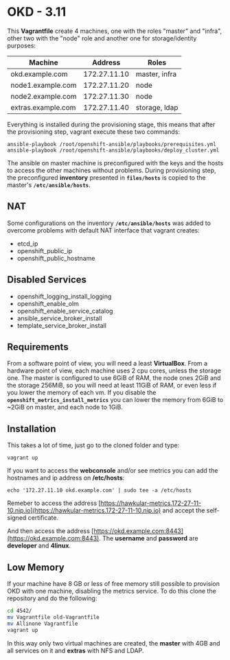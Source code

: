 OKD - 3.11
==========

This **Vagrantfile** create 4 machines, one with the roles "master" and "infra", other two with the "node" role and another one for storage/identity purposes:

| Machine             | Address       | Roles         |
|---------------------|---------------|---------------|
| okd.example.com     | 172.27.11.10  | master, infra |
| node1.example.com   | 172.27.11.20  | node          |
| node2.example.com   | 172.27.11.30  | node          |
| extras.example.com  | 172.27.11.40  | storage, ldap |

Everything is installed during the provisioning stage, this means that after the provisioning step, vagrant execute these two commands:

    ansible-playbook /root/openshift-ansible/playbooks/prerequisites.yml
    ansible-playbook /root/openshift-ansible/playbooks/deploy_cluster.yml

The ansible on master machine is preconfigured with the keys and the hosts to access the other machines without problems.
During provisioning step, the preconfigured **inventory** presented in **`files/hosts`** is copied to the master's **`/etc/ansible/hosts`**.

NAT
---

Some configurations on the inventory **`/etc/ansible/hosts`** was added to overcome problems with default NAT interface that vagrant creates:

 - etcd_ip
 - openshift_public_ip
 - openshift_public_hostname

Disabled Services
-----------------

 - openshift_logging_install_logging
 - openshift_enable_olm
 - openshift_enable_service_catalog
 - ansible_service_broker_install
 - template_service_broker_install

Requirements
------------

From a software point of view, you will need a least **VirtualBox**.
From a hardware point of view, each machine uses 2 cpu cores, unless the storage one. The master is configured to use 6GiB of RAM, the node ones 2GiB and the storage 256MiB, so you will need at least 11GiB of RAM, or even less if you lower the memory of each vm.
If you disable the **`openshift_metrics_install_metrics`** you can lower the memory from 6GiB to ~2GiB on master, and each node to 1GiB.

Installation
------------

This takes a lot of time, just go to the cloned folder and type:

    vagrant up

If you want to access the **webconsole** and/or see metrics you can add the hostnames and ip address on **/etc/hosts**:

	echo '172.27.11.10 okd.example.com' | sudo tee -a /etc/hosts

Remeber to access the address [https://hawkular-metrics.172-27-11-10.nip.io](https://hawkular-metrics.172-27-11-10.nip.io) and accept the self-signed certificate.

And then access the address [https://okd.example.com:8443](https://okd.example.com:8443).
The **username** and **password** are **developer** and **4linux**.

Low Memory
----------

If your machine have 8 GB or less of free memory still possible to provision OKD with one machine, disabling the metrics service. To do this clone the repository and do the following:

```bash
cd 4542/
mv Vagrantfile old-Vagrantfile
mv Allinone Vagrantfile
vagrant up
```

In this way only two virtual machines are created, the **master** with 4GB and all services on it and **extras** with NFS and LDAP.
